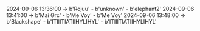 2024-09-06 13:36:00 -> b'Rojuu' - b'unknown' - b'elephant2'
2024-09-06 13:41:00 -> b'Mai Grc' - b'Me Voy' - b'Me Voy'
2024-09-06 13:48:00 -> b'Blackshape' - b'ITIIITIATIIHYLIHYL' - b'ITIIITIATIIHYLIHYL'
